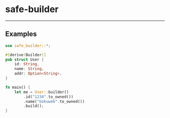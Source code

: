# safe-builder
---

## Examples

``` Rust
use safe_builder::*;

#[derive(Builder)]
pub struct User {
    id: String,
    name: String,
    addr: Option<String>,
}

fn main() {
    let me = User::builder()
        .id("1234".to_owned())
        .name("bokuweb".to_owned())
        .build();
}
```